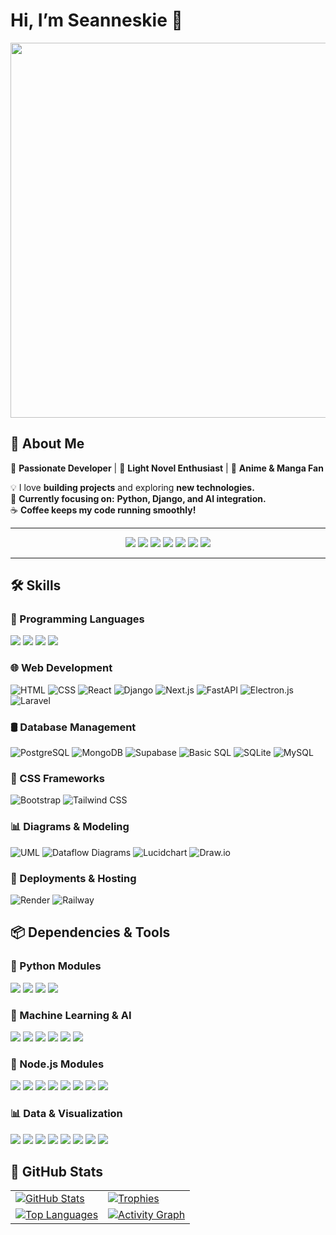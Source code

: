 # Hi, I’m Seanneskie 👋  
<p align="center">
  <img src="https://media1.giphy.com/media/v1.Y2lkPTc5MGI3NjExNGpjamgzZmNrejA3Z2NpMGRpcXcyaDNnZWF2aXc2czcyMWNtMXpxYyZlcD12MV9pbnRlcm5hbF9naWZfYnlfaWQmY3Q9Zw/L3R5dA76NNtWzemBFF/giphy.gif" width="600"/>
</p>

## 🎯 About Me  
🚀 **Passionate Developer** | 📖 **Light Novel Enthusiast** | 🎨 **Anime & Manga Fan**  

💡 I love **building projects** and exploring **new technologies.**  
🎯 **Currently focusing on:** **Python, Django, and AI integration.**  
☕ **Coffee keeps my code running smoothly!**  

---

<p align="center">
  <img src="https://img.shields.io/badge/Python-Developer-1E3A8A?style=for-the-badge&logo=python" />
  <img src="https://img.shields.io/badge/Django-Lover-092E20?style=for-the-badge&logo=django" />
  <img src="https://img.shields.io/badge/JavaScript-80%25-F7DF1E?style=for-the-badge&logo=javascript&logoColor=black" />
  <img src="https://img.shields.io/badge/React-60%25-61DAFB?style=for-the-badge&logo=react&logoColor=black" />
  <img src="https://img.shields.io/badge/PostgreSQL-80%25-336791?style=for-the-badge&logo=postgresql&logoColor=white" />
  <img src="https://img.shields.io/badge/Next.js-60%25-000000?style=for-the-badge&logo=next.js&logoColor=white" />
  <img src="https://img.shields.io/badge/Coffee-Lover-6F4E37?style=for-the-badge&logo=coffee&logoColor=white" />
</p>

---


## 🛠️ Skills 

### 🚀 Programming Languages  
<p align="left">
  <img src="https://img.shields.io/badge/Python-80%25-1E3A8A?style=for-the-badge&logo=python" />
  <img src="https://img.shields.io/badge/JavaScript-80%25-F7DF1E?style=for-the-badge&logo=javascript&logoColor=black" />
  <img src="https://img.shields.io/badge/PHP-60%25-777BB4?style=for-the-badge&logo=php" />
  <img src="https://img.shields.io/badge/TypeScript-70%25-3178C6?style=for-the-badge&logo=typescript&logoColor=white" />
</p>



### 🌐 Web Development  
![HTML](https://img.shields.io/badge/HTML-80%25-E34F26?style=for-the-badge&logo=html5&logoColor=white)
![CSS](https://img.shields.io/badge/CSS-80%25-1572B6?style=for-the-badge&logo=css3&logoColor=white)
![React](https://img.shields.io/badge/React-60%25-61DAFB?style=for-the-badge&logo=react&logoColor=black)
![Django](https://img.shields.io/badge/Django-80%25-092E20?style=for-the-badge&logo=django&logoColor=white)
![Next.js](https://img.shields.io/badge/Next.js-60%25-000000?style=for-the-badge&logo=nextdotjs&logoColor=white)
![FastAPI](https://img.shields.io/badge/FastAPI-70%25-009688?style=for-the-badge&logo=fastapi&logoColor=white)
![Electron.js](https://img.shields.io/badge/Electron.js-50%25-47848F?style=for-the-badge&logo=electron&logoColor=white)
![Laravel](https://img.shields.io/badge/Laravel-60%25-FF2D20?style=for-the-badge&logo=laravel&logoColor=white)


### 🛢️ Database Management  
![PostgreSQL](https://img.shields.io/badge/PostgreSQL-80%25-336791?style=for-the-badge&logo=postgresql&logoColor=white)
![MongoDB](https://img.shields.io/badge/MongoDB-80%25-47A248?style=for-the-badge&logo=mongodb&logoColor=white)
![Supabase](https://img.shields.io/badge/Supabase-80%25-3ECF8E?style=for-the-badge&logo=supabase)
![Basic SQL](https://img.shields.io/badge/Basic%20SQL-100%25-4479A1?style=for-the-badge&logo=sqlite)
![SQLite](https://img.shields.io/badge/SQLite-90%25-003B57?style=for-the-badge&logo=sqlite&logoColor=white)
![MySQL](https://img.shields.io/badge/MySQL-80%25-00758F?style=for-the-badge&logo=mysql&logoColor=white)


### 🎨 CSS Frameworks  
![Bootstrap](https://img.shields.io/badge/Bootstrap-60%25-7952B3?style=for-the-badge&logo=bootstrap&logoColor=white)
![Tailwind CSS](https://img.shields.io/badge/Tailwind%20CSS-60%25-38B2AC?style=for-the-badge&logo=tailwindcss&logoColor=white)

### 📊 Diagrams & Modeling  
![UML](https://img.shields.io/badge/UML-60%25-4A4A4A?style=for-the-badge&logo=uml)
![Dataflow Diagrams](https://img.shields.io/badge/Dataflow%20Diagrams-60%25-4A90E2?style=for-the-badge)
![Lucidchart](https://img.shields.io/badge/Lucidchart-60%25-F48C06?style=for-the-badge&logo=lucidchart)
![Draw.io](https://img.shields.io/badge/Draw.io-60%25-F08705?style=for-the-badge&logo=diagramsdotnet)

### 🚀 Deployments & Hosting  
![Render](https://img.shields.io/badge/Render-60%25-46E3B7?style=for-the-badge&logo=render)
![Railway](https://img.shields.io/badge/Railway-60%25-0B0D12?style=for-the-badge&logo=railway&logoColor=white)

## 📦 Dependencies & Tools  

### 🐍 Python Modules  
<p align="left">
  <img src="https://img.shields.io/badge/Django-4.2-092E20?style=for-the-badge&logo=django&logoColor=white"/>
  <img src="https://img.shields.io/badge/NumPy-1.26.4-013243?style=for-the-badge&logo=numpy&logoColor=white"/>
  <img src="https://img.shields.io/badge/Pandas-2.2.1-150458?style=for-the-badge&logo=pandas&logoColor=white"/>
  <img src="https://img.shields.io/badge/OpenPyXL-3.1.2-3776AB?style=for-the-badge&logo=python&logoColor=white"/>
</p>

### 🧠 Machine Learning & AI  
<p align="left">
  <img src="https://img.shields.io/badge/TensorFlow-2.16.1-FF6F00?style=for-the-badge&logo=tensorflow&logoColor=white" />
  <img src="https://img.shields.io/badge/PyTorch-2.2.1-EE4C2C?style=for-the-badge&logo=pytorch&logoColor=white" />
  <img src="https://img.shields.io/badge/Teachable%20Machine-Google-34A853?style=for-the-badge&logo=google&logoColor=white" />
  <img src="https://img.shields.io/badge/OpenAI-API-412991?style=for-the-badge&logo=openai&logoColor=white" />
  <img src="https://img.shields.io/badge/LangChain-Framework-000000?style=for-the-badge&logo=langchain&logoColor=white" />
  <img src="https://img.shields.io/badge/LLMs-Powered-FFB900?style=for-the-badge&logo=python&logoColor=white" />
</p>



### 🚀 Node.js Modules  
<p align="left">
  <img src="https://img.shields.io/badge/React-18.2-61DAFB?style=for-the-badge&logo=react&logoColor=black"/>
  <img src="https://img.shields.io/badge/Next.js-15-000000?style=for-the-badge&logo=nextdotjs&logoColor=white"/>
  <img src="https://img.shields.io/badge/Express.js-4.18-000000?style=for-the-badge&logo=express&logoColor=white"/>
  <img src="https://img.shields.io/badge/Mongoose-7.6.4-880000?style=for-the-badge&logo=mongodb"/>
  <img src="https://img.shields.io/badge/ShadCN-2.1.6-38B2AC?style=for-the-badge"/>
  <img src="https://img.shields.io/badge/ReportJS-60%25-007ACC?style=for-the-badge&logo=javascript"/>
  <img src="https://img.shields.io/badge/SweetAlert-60%25-FF6F61?style=for-the-badge"/>
  <img src="https://img.shields.io/badge/TippyJS-60%25-4A90E2?style=for-the-badge"/>
</p>

### 📊 Data & Visualization  
<p align="left">
  <img src="https://img.shields.io/badge/Chart.js-4.4.3-FF6384?style=for-the-badge&logo=chartdotjs"/>
  <img src="https://img.shields.io/badge/OpenCV-4.9.0-5C3EE8?style=for-the-badge&logo=opencv"/>
  <img src="https://img.shields.io/badge/Matplotlib-3.8.3-11557C?style=for-the-badge"/>
  <img src="https://img.shields.io/badge/Tableau-60%25-E97627?style=for-the-badge&logo=tableau&logoColor=white"/>
  <img src="https://img.shields.io/badge/Looker-60%25-4285F4?style=for-the-badge&logo=looker&logoColor=white"/>
  <img src="https://img.shields.io/badge/Microsoft%20Excel-80%25-217346?style=for-the-badge&logo=microsoftexcel&logoColor=white"/>
  <img src="https://img.shields.io/badge/Weka-3.9-FFB000?style=for-the-badge&logo=weka&logoColor=black"/>
  <img src="https://img.shields.io/badge/Orange-3.34-FFA500?style=for-the-badge&logo=orange&logoColor=black"/>
</p>



## 🚀 GitHub Stats  

<!-- Stats grid -->
<table>
  <tr>
    <td>
      <a href="https://github.com/Seanneskie">
        <img src="https://github-readme-stats.vercel.app/api?username=Seanneskie&show_icons=true&theme=radical&hide_border=true" alt="GitHub Stats" />
      </a>
    </td>
    <td>
       <a href="https://github.com/ryo-ma/github-profile-trophy">
        <img src="https://github-profile-trophy.vercel.app/?username=Seanneskie&theme=radical&no-bg=true&no-frame=true&column=6" alt="Trophies" />
      </a>
    </td>
  </tr>
  <tr>
    <td>
      <a href="https://github.com/Seanneskie">
        <img src="https://github-readme-stats.vercel.app/api/top-langs/?username=Seanneskie&layout=compact&theme=radical&hide_border=true&langs_count=8" alt="Top Languages" />
      </a>
    </td>
    <td>
      <a href="https://github.com/Ashutosh00710/github-readme-activity-graph">
        <img src="https://github-readme-activity-graph.vercel.app/graph?username=Seanneskie&theme=radical&hide_border=true" alt="Activity Graph" />
      </a>
    </td>
  </tr>
</table>

<!-- Trophies -->


</div>


